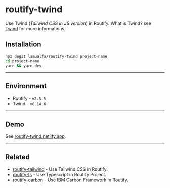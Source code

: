 # routify-twind

Use Twind (_Tailwind CSS in JS version_) in Routify. What is Twind? see [Twind](https://github.com/tw-in-js/twind) for more informations.

## Installation

```bash
npx degit lamualfa/routify-twind project-name
cd project-name
yarn && yarn dev
```

<hr>

## Environment

- Routify - `v2.8.5`
- Twind - `v0.14.6`

<hr>

## Demo

See [routify-twind.netlify.app](https://routify-twind.netlify.app/).

<hr>

## Related

- [routify-tailwind](https://github.com/lamualfa/routify-tailwind) - Use Tailwind CSS in Routify.
- [routify-ts](https://github.com/lamualfa/routify-ts) - Use Typescript in Routify Project.
- [routify-carbon](https://github.com/lamualfa/routify-carbon) - Use IBM Carbon Framework in Routify.

